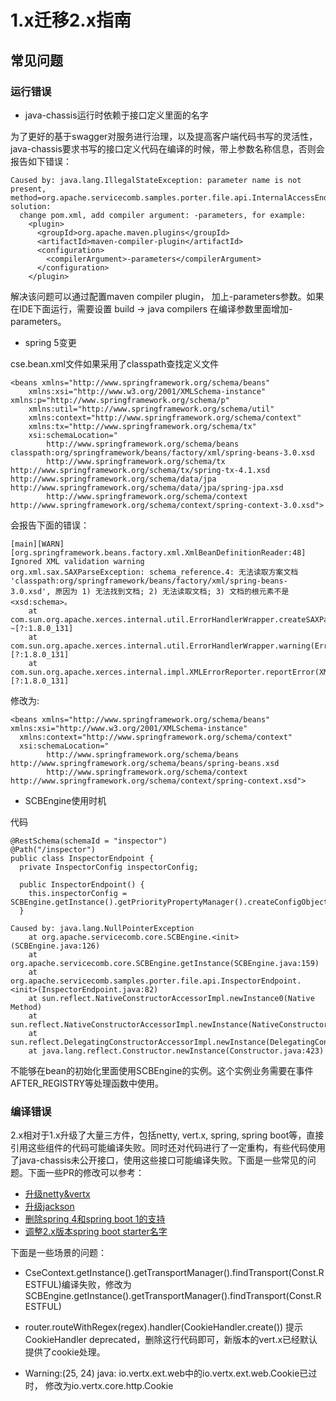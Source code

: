 # 1.x迁移2.x指南

## 常见问题

### 运行错误

* java-chassis运行时依赖于接口定义里面的名字

为了更好的基于swagger对服务进行治理，以及提高客户端代码书写的灵活性，java-chassis要求书写的接口定义代码在编译的时候，带上参数名称信息，否则会报告如下错误：

```
Caused by: java.lang.IllegalStateException: parameter name is not present, method=org.apache.servicecomb.samples.porter.file.api.InternalAccessEndpoint:localAccess
solution:
  change pom.xml, add compiler argument: -parameters, for example:
    <plugin>
      <groupId>org.apache.maven.plugins</groupId>
      <artifactId>maven-compiler-plugin</artifactId>
      <configuration>
        <compilerArgument>-parameters</compilerArgument>
      </configuration>
    </plugin>
```

解决该问题可以通过配置maven compiler plugin， 加上-parameters参数。如果在IDE下面运行，需要设置 build -> java compilers 在编译参数里面增加-parameters。

* spring 5变更

cse.bean.xml文件如果采用了classpath查找定义文件

```
<beans xmlns="http://www.springframework.org/schema/beans"
    xmlns:xsi="http://www.w3.org/2001/XMLSchema-instance" xmlns:p="http://www.springframework.org/schema/p"
    xmlns:util="http://www.springframework.org/schema/util"
    xmlns:context="http://www.springframework.org/schema/context"
    xmlns:tx="http://www.springframework.org/schema/tx"
    xsi:schemaLocation="
        http://www.springframework.org/schema/beans classpath:org/springframework/beans/factory/xml/spring-beans-3.0.xsd
        http://www.springframework.org/schema/tx http://www.springframework.org/schema/tx/spring-tx-4.1.xsd http://www.springframework.org/schema/data/jpa http://www.springframework.org/schema/data/jpa/spring-jpa.xsd
        http://www.springframework.org/schema/context http://www.springframework.org/schema/context/spring-context-3.0.xsd">
```

会报告下面的错误：

```
[main][WARN][org.springframework.beans.factory.xml.XmlBeanDefinitionReader:48] Ignored XML validation warning
org.xml.sax.SAXParseException: schema_reference.4: 无法读取方案文档 'classpath:org/springframework/beans/factory/xml/spring-beans-3.0.xsd', 原因为 1) 无法找到文档; 2) 无法读取文档; 3) 文档的根元素不是 <xsd:schema>。
    at com.sun.org.apache.xerces.internal.util.ErrorHandlerWrapper.createSAXParseException(ErrorHandlerWrapper.java:203) ~[?:1.8.0_131]
    at com.sun.org.apache.xerces.internal.util.ErrorHandlerWrapper.warning(ErrorHandlerWrapper.java:99) [?:1.8.0_131]
    at com.sun.org.apache.xerces.internal.impl.XMLErrorReporter.reportError(XMLErrorReporter.java:392) [?:1.8.0_131]
```

修改为:

```
<beans xmlns="http://www.springframework.org/schema/beans" xmlns:xsi="http://www.w3.org/2001/XMLSchema-instance"
  xmlns:context="http://www.springframework.org/schema/context"
  xsi:schemaLocation="
        http://www.springframework.org/schema/beans http://www.springframework.org/schema/beans/spring-beans.xsd
        http://www.springframework.org/schema/context http://www.springframework.org/schema/context/spring-context.xsd">
```

* SCBEngine使用时机

代码

```
@RestSchema(schemaId = "inspector")
@Path("/inspector")
public class InspectorEndpoint {
  private InspectorConfig inspectorConfig;

  public InspectorEndpoint() {
    this.inspectorConfig = SCBEngine.getInstance().getPriorityPropertyManager().createConfigObject(InspectorConfig.class);
  }
```

```
Caused by: java.lang.NullPointerException
    at org.apache.servicecomb.core.SCBEngine.<init>(SCBEngine.java:126)
    at org.apache.servicecomb.core.SCBEngine.getInstance(SCBEngine.java:159)
    at org.apache.servicecomb.samples.porter.file.api.InspectorEndpoint.<init>(InspectorEndpoint.java:82)
    at sun.reflect.NativeConstructorAccessorImpl.newInstance0(Native Method)
    at sun.reflect.NativeConstructorAccessorImpl.newInstance(NativeConstructorAccessorImpl.java:62)
    at sun.reflect.DelegatingConstructorAccessorImpl.newInstance(DelegatingConstructorAccessorImpl.java:45)
    at java.lang.reflect.Constructor.newInstance(Constructor.java:423)
```

不能够在bean的初始化里面使用SCBEngine的实例。这个实例业务需要在事件AFTER_REGISTRY等处理函数中使用。

### 编译错误

2.x相对于1.x升级了大量三方件，包括netty, vert.x, spring, spring boot等，直接引用这些组件的代码可能编译失败。同时还对代码进行了一定重构，有些代码使用了java-chassis未公开接口，使用这些接口可能编译失败。下面是一些常见的问题。下面一些PR的修改可以参考：

  * [升级netty&vertx](https://github.com/apache/servicecomb-java-chassis/pull/1394)
  * [升级jackson](https://github.com/apache/servicecomb-java-chassis/pull/1381)
  * [删除spring 4和spring boot 1的支持](https://github.com/apache/servicecomb-java-chassis/pull/1415)
  * [调整2.x版本spring boot starter名字](https://github.com/apache/servicecomb-java-chassis/pull/1439)

下面是一些场景的问题：

  * CseContext.getInstance().getTransportManager().findTransport(Const.RESTFUL)编译失败，修改为SCBEngine.getInstance().getTransportManager().findTransport(Const.RESTFUL)

  * router.routeWithRegex(regex).handler(CookieHandler.create()) 提示CookieHandler deprecated，删除这行代码即可，新版本的vert.x已经默认提供了cookie处理。

  * Warning:(25, 24) java: io.vertx.ext.web中的io.vertx.ext.web.Cookie已过时， 修改为io.vertx.core.http.Cookie



